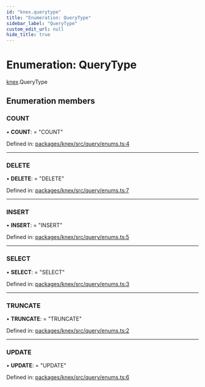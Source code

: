 ```yaml
---
id: "knex.querytype"
title: "Enumeration: QueryType"
sidebar_label: "QueryType"
custom_edit_url: null
hide_title: true
---
```


# Enumeration: QueryType

[knex](../modules/knex.md).QueryType

## Enumeration members

### COUNT

• **COUNT**: = "COUNT"

Defined in: [packages/knex/src/query/enums.ts:4](https://github.com/mikro-orm/mikro-orm/blob/bcf1a0899b/packages/knex/src/query/enums.ts#L4)

___

### DELETE

• **DELETE**: = "DELETE"

Defined in: [packages/knex/src/query/enums.ts:7](https://github.com/mikro-orm/mikro-orm/blob/bcf1a0899b/packages/knex/src/query/enums.ts#L7)

___

### INSERT

• **INSERT**: = "INSERT"

Defined in: [packages/knex/src/query/enums.ts:5](https://github.com/mikro-orm/mikro-orm/blob/bcf1a0899b/packages/knex/src/query/enums.ts#L5)

___

### SELECT

• **SELECT**: = "SELECT"

Defined in: [packages/knex/src/query/enums.ts:3](https://github.com/mikro-orm/mikro-orm/blob/bcf1a0899b/packages/knex/src/query/enums.ts#L3)

___

### TRUNCATE

• **TRUNCATE**: = "TRUNCATE"

Defined in: [packages/knex/src/query/enums.ts:2](https://github.com/mikro-orm/mikro-orm/blob/bcf1a0899b/packages/knex/src/query/enums.ts#L2)

___

### UPDATE

• **UPDATE**: = "UPDATE"

Defined in: [packages/knex/src/query/enums.ts:6](https://github.com/mikro-orm/mikro-orm/blob/bcf1a0899b/packages/knex/src/query/enums.ts#L6)
